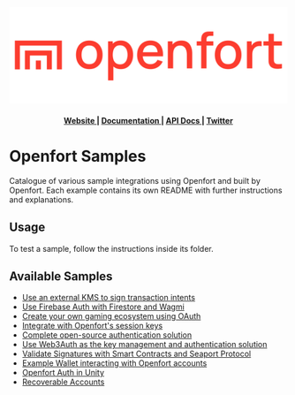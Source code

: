 ![Openfort Protocol][banner-image]

<div align="center">
  <h4>
    <a href="https://www.openfort.xyz/">
      Website
    </a>
    <span> | </span>
    <a href="https://www.openfort.xyz/docs">
      Documentation
    </a>
    <span> | </span>
    <a href="https://www.openfort.xyz/docs/api">
      API Docs
    </a>
    <span> | </span>
    <a href="https://twitter.com/openfortxyz">
      Twitter
    </a>
  </h4>
</div>

[banner-image]: .github/img/OpenfortRed.png

# Openfort Samples

Catalogue of various sample integrations using Openfort and built by Openfort. Each example contains its own README with further instructions and explanations.

## Usage
To test a sample, follow the instructions inside its folder.

## Available Samples

- [Use an external KMS to sign transaction intents](external-kms-game)
- [Use Firebase Auth with Firestore and Wagmi](firebase-wagmi-nextjs)
- [Create your own gaming ecosystem using OAuth](oauth-game-ecosystem)
- [Integrate with Openfort's session keys](rainbow-ssv-nextjs)
- [Complete open-source authentication solution](ssv-social-nextjs)
- [Use Web3Auth as the key management and authentication solution](web3auth-wagmi-nextjs)
- [Validate Signatures with Smart Contracts and Seaport Protocol](https://github.com/eloi010/seaport-js)
- [Example Wallet interacting with Openfort accounts](https://github.com/openfort-xyz/walletconnect-wallet-sample)
- [Openfort Auth in Unity](https://github.com/openfort-xyz/authentication-unity-sample)
- [Recoverable Accounts](https://github.com/openfort-xyz/recoverable-accounts)
